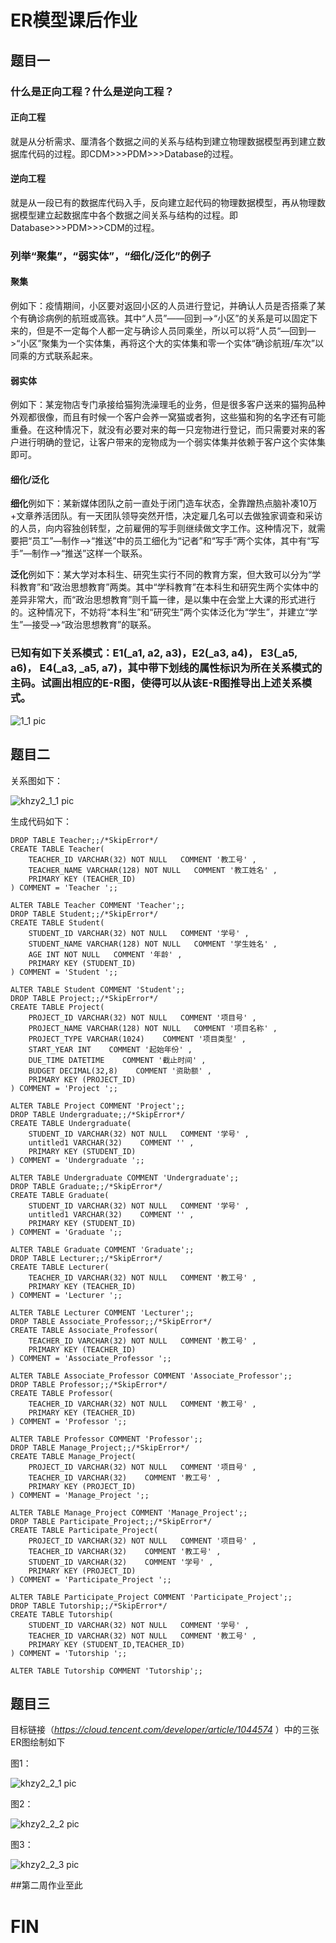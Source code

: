 # ER模型课后作业
## 题目一
### 什么是正向工程？什么是逆向工程？

#### 正向工程

就是从分析需求、厘清各个数据之间的关系与结构到建立物理数据模型再到建立数据库代码的过程。即CDM>>>PDM>>>Database的过程。

#### 逆向工程

就是从一段已有的数据库代码入手，反向建立起代码的物理数据模型，再从物理数据模型建立起数据库中各个数据之间关系与结构的过程。即Database>>>PDM>>>CDM的过程。

### 列举“聚集”，“弱实体”，“细化/泛化”的例子

#### 聚集

例如下：疫情期间，小区要对返回小区的人员进行登记，并确认人员是否搭乘了某个有确诊病例的航班或高铁。其中“人员”——回到——>“小区”的关系是可以固定下来的，但是不一定每个人都一定与确诊人员同乘坐，所以可以将“人员“—回到—>“小区”聚集为一个实体集，再将这个大的实体集和零一个实体“确诊航班/车次”以同乘的方式联系起来。

#### 弱实体

例如下：某宠物店专门承接给猫狗洗澡理毛的业务，但是很多客户送来的猫狗品种外观都很像，而且有时候一个客户会养一窝猫或者狗，这些猫和狗的名字还有可能重叠。在这种情况下，就没有必要对来的每一只宠物进行登记，而只需要对来的客户进行明确的登记，让客户带来的宠物成为一个弱实体集并依赖于客户这个实体集即可。

#### 细化/泛化

**细化**例如下：某新媒体团队之前一直处于闭门造车状态，全靠蹭热点脑补凑10万+文章养活团队。有一天团队领导突然开悟，决定雇几名可以去做独家调查和采访的人员，向内容独创转型，之前雇佣的写手则继续做文字工作。这种情况下，就需要把“员工”—制作—>“推送”中的员工细化为“记者”和“写手”两个实体，其中有“写手”—制作—>“推送”这样一个联系。

**泛化**例如下：某大学对本科生、研究生实行不同的教育方案，但大致可以分为“学科教育”和“政治思想教育”两类。其中“学科教育”在本科生和研究生两个实体中的差异非常大，而“政治思想教育”则千篇一律，是以集中在会堂上大课的形式进行的。这种情况下，不妨将“本科生”和“研究生”两个实体泛化为“学生”，并建立“学生”—接受—>“政治思想教育”的联系。

### 已知有如下关系模式：E1(_a1, a2, a3)，E2(_a3, a4)， E3(_a5, a6)， E4(_a3, _a5, a7)，其中带下划线的属性标识为所在关系模式的主码。试画出相应的E-R图，使得可以从该E-R图推导出上述关系模式。

![1_1 pic](https://github.com/JayKay7812/Database-Theory/blob/master/课后作业02/image/1_1.jpg)

## 题目二

关系图如下：

![khzy2_1_1 pic](https://github.com/JayKay7812/Database-Theory/blob/master/课后作业02/image/khzy2_1_1.jpg)

生成代码如下：
```
DROP TABLE Teacher;;/*SkipError*/
CREATE TABLE Teacher(
    TEACHER_ID VARCHAR(32) NOT NULL   COMMENT '教工号' ,
    TEACHER_NAME VARCHAR(128) NOT NULL   COMMENT '教工姓名' ,
    PRIMARY KEY (TEACHER_ID)
) COMMENT = 'Teacher ';;

ALTER TABLE Teacher COMMENT 'Teacher';;
DROP TABLE Student;;/*SkipError*/
CREATE TABLE Student(
    STUDENT_ID VARCHAR(32) NOT NULL   COMMENT '学号' ,
    STUDENT_NAME VARCHAR(128) NOT NULL   COMMENT '学生姓名' ,
    AGE INT NOT NULL   COMMENT '年龄' ,
    PRIMARY KEY (STUDENT_ID)
) COMMENT = 'Student ';;

ALTER TABLE Student COMMENT 'Student';;
DROP TABLE Project;;/*SkipError*/
CREATE TABLE Project(
    PROJECT_ID VARCHAR(32) NOT NULL   COMMENT '项目号' ,
    PROJECT_NAME VARCHAR(128) NOT NULL   COMMENT '项目名称' ,
    PROJECT_TYPE VARCHAR(1024)    COMMENT '项目类型' ,
    START_YEAR INT    COMMENT '起始年份' ,
    DUE_TIME DATETIME    COMMENT '截止时间' ,
    BUDGET DECIMAL(32,8)    COMMENT '资助额' ,
    PRIMARY KEY (PROJECT_ID)
) COMMENT = 'Project ';;

ALTER TABLE Project COMMENT 'Project';;
DROP TABLE Undergraduate;;/*SkipError*/
CREATE TABLE Undergraduate(
    STUDENT_ID VARCHAR(32) NOT NULL   COMMENT '学号' ,
    untitled1 VARCHAR(32)    COMMENT '' ,
    PRIMARY KEY (STUDENT_ID)
) COMMENT = 'Undergraduate ';;

ALTER TABLE Undergraduate COMMENT 'Undergraduate';;
DROP TABLE Graduate;;/*SkipError*/
CREATE TABLE Graduate(
    STUDENT_ID VARCHAR(32) NOT NULL   COMMENT '学号' ,
    untitled1 VARCHAR(32)    COMMENT '' ,
    PRIMARY KEY (STUDENT_ID)
) COMMENT = 'Graduate ';;

ALTER TABLE Graduate COMMENT 'Graduate';;
DROP TABLE Lecturer;;/*SkipError*/
CREATE TABLE Lecturer(
    TEACHER_ID VARCHAR(32) NOT NULL   COMMENT '教工号' ,
    PRIMARY KEY (TEACHER_ID)
) COMMENT = 'Lecturer ';;

ALTER TABLE Lecturer COMMENT 'Lecturer';;
DROP TABLE Associate_Professor;;/*SkipError*/
CREATE TABLE Associate_Professor(
    TEACHER_ID VARCHAR(32) NOT NULL   COMMENT '教工号' ,
    PRIMARY KEY (TEACHER_ID)
) COMMENT = 'Associate_Professor ';;

ALTER TABLE Associate_Professor COMMENT 'Associate_Professor';;
DROP TABLE Professor;;/*SkipError*/
CREATE TABLE Professor(
    TEACHER_ID VARCHAR(32) NOT NULL   COMMENT '教工号' ,
    PRIMARY KEY (TEACHER_ID)
) COMMENT = 'Professor ';;

ALTER TABLE Professor COMMENT 'Professor';;
DROP TABLE Manage_Project;;/*SkipError*/
CREATE TABLE Manage_Project(
    PROJECT_ID VARCHAR(32) NOT NULL   COMMENT '项目号' ,
    TEACHER_ID VARCHAR(32)    COMMENT '教工号' ,
    PRIMARY KEY (PROJECT_ID)
) COMMENT = 'Manage_Project ';;

ALTER TABLE Manage_Project COMMENT 'Manage_Project';;
DROP TABLE Participate_Project;;/*SkipError*/
CREATE TABLE Participate_Project(
    PROJECT_ID VARCHAR(32) NOT NULL   COMMENT '项目号' ,
    TEACHER_ID VARCHAR(32)    COMMENT '教工号' ,
    STUDENT_ID VARCHAR(32)    COMMENT '学号' ,
    PRIMARY KEY (PROJECT_ID)
) COMMENT = 'Participate_Project ';;

ALTER TABLE Participate_Project COMMENT 'Participate_Project';;
DROP TABLE Tutorship;;/*SkipError*/
CREATE TABLE Tutorship(
    STUDENT_ID VARCHAR(32) NOT NULL   COMMENT '学号' ,
    TEACHER_ID VARCHAR(32) NOT NULL   COMMENT '教工号' ,
    PRIMARY KEY (STUDENT_ID,TEACHER_ID)
) COMMENT = 'Tutorship ';;

ALTER TABLE Tutorship COMMENT 'Tutorship';;
```

## 题目三

目标链接（*https://cloud.tencent.com/developer/article/1044574* ）中的三张ER图绘制如下

图1：

![khzy2_2_1 pic](https://github.com/JayKay7812/Database-Theory/blob/master/课后作业02/image/khzy2_2_1.jpg)

图2：

![khzy2_2_2 pic](https://github.com/JayKay7812/Database-Theory/blob/master/课后作业02/image/khzy2_2_2.jpg)

图3：

![khzy2_2_3 pic](https://github.com/JayKay7812/Database-Theory/blob/master/课后作业02/image/khzy2_2_3.jpg)


##第二周作业至此
# FIN

